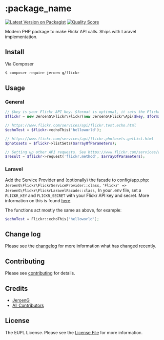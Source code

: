 # :package_name

[![Latest Version on Packagist][ico-version]][link-packagist]
[![Quality Score][ico-code-quality]][link-code-quality]

Modern PHP package to make Flickr API calls. Ships with Laravel implementation.

## Install

Via Composer

``` bash
$ composer require jeroen-g/flickr
```

## Usage

### General

```php
// $key is your Flickr API key. $format is optional, it sets the Flickr response format.
$flickr = new JeroenG\Flickr\Flickr(new JeroenG\Flickr\Api($key, $format));

// https://www.flickr.com/services/api/flickr.test.echo.html
$echoTest = $flickr->echoThis('helloworld');

// https://www.flickr.com/services/api/flickr.photosets.getList.html
$photosets = $flickr->listSets($arrayOfParameters);

// Setting up other API requests. See https://www.flickr.com/services/api
$result = $flickr->request('flickr.method', $arrayOfParameters);
```

### Laravel

Add the Service Provider and (optionally) the facade to config/app.php:
`JeroenG\Flickr\FlickrServiceProvider::class,`
`'Flickr' => JeroenG\Flickr\FlickrLaravelFacade::class,`
In your .env file, set a `FLICKR_KEY` and `FLICKR_SECRET` with your Flickr API key and secret. More information on this is found [here](https://www.flickr.com/services/api/keys/).

The functions act mostly the same as above, for example:
```php
$echoTest = Flickr::echoThis('helloworld');
```

## Change log

Please see the [changelog](changelog.md) for more information what has changed recently.

## Contributing

Please see [contributing](contributing.md) for details.

## Credits

- [JeroenG][link-author]
- [All Contributors][link-contributors]

## License

The EUPL License. Please see the [License File](license.md) for more information.

[ico-version]: https://img.shields.io/packagist/v/jeroen-g/flickr.svg?style=flat-square
[ico-code-quality]: https://img.shields.io/scrutinizer/g/jeroen-g/flickr.svg?style=flat-square

[link-packagist]: https://packagist.org/packages/jeroen-g/flickr
[link-code-quality]: https://scrutinizer-ci.com/g/jeroen-g/flickr
[link-author]: https://github.com/Jeroen-G
[link-contributors]: ../../contributors